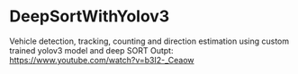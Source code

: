 # DeepSortWithYolov3
Vehicle detection, tracking, counting and direction estimation using custom trained yolov3 model and deep SORT
Outpt: https://www.youtube.com/watch?v=b3I2-_Ceaow
